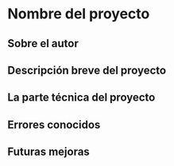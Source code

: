 # Nombre del proyecto

## Sobre el autor

## Descripción breve del proyecto

## La parte técnica del proyecto

## Errores conocidos

## Futuras mejoras

